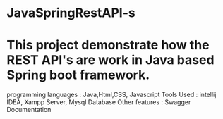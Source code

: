 # JavaSpringRestAPI-s

# This project demonstrate how the REST API's are work in Java based Spring boot framework.

programming languages : Java,Html,CSS, Javascript
Tools Used : intellij IDEA, Xampp Server, Mysql Database
Other features : Swagger Documentation
